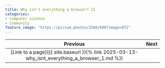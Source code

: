 ```yaml
---
title: Why isn't everything a browser? II
categories:
- Computer science
- Community
feature_image: "https://picsum.photos/2560/600?image=872"
---
```


|                                         **Previous**                                         | **Next** |
| :------------------------------------------------------------------------------------------: | :------: |
| [Link to a page]({{ site.baseurl }}{% link 2025-03-13-why_isnt_everything_a_browser_1.md %}) |          |